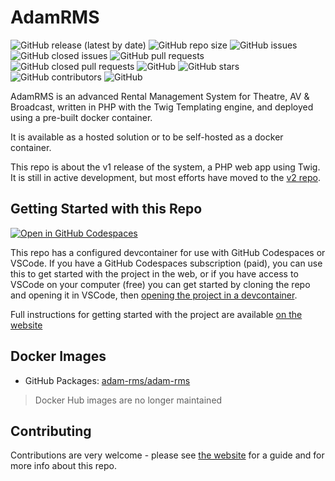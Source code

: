 # AdamRMS

![GitHub release (latest by date)](https://img.shields.io/github/v/release/adam-rms/adam-rms)
![GitHub repo size](https://img.shields.io/github/repo-size/adam-rms/adam-rms)
![GitHub issues](https://img.shields.io/github/issues/adam-rms/adam-rms)
![GitHub closed issues](https://img.shields.io/github/issues-closed/adam-rms/adam-rms)
![GitHub pull requests](https://img.shields.io/github/issues-pr/adam-rms/adam-rms)
![GitHub closed pull requests](https://img.shields.io/github/issues-pr-closed/adam-rms/adam-rms)
![GitHub](https://img.shields.io/github/license/adam-rms/adam-rms)
![GitHub stars](https://img.shields.io/github/stars/adam-rms/adam-rms)
![GitHub contributors](https://img.shields.io/github/contributors/adam-rms/adam-rms)
![GitHub](https://img.shields.io/github/release/adam-rms/adam-rms/all)




AdamRMS is an advanced Rental Management System for Theatre, AV & Broadcast, written in PHP with the Twig Templating engine, and deployed using a pre-built docker container.

It is available as a hosted solution or to be self-hosted as a docker container. 

This repo is about the v1 release of the system, a PHP web app using Twig. It is still in active development, but most efforts have moved to the [v2 repo](https://github.com/adam-rms/adam-rms-v2).

## Getting Started with this Repo

[![Open in GitHub Codespaces](https://github.com/codespaces/badge.svg)](https://github.com/codespaces/new?ref=main&repo=217888995)

This repo has a configured devcontainer for use with GitHub Codespaces or VSCode. If you have a GitHub Codespaces subscription (paid), you can use this to get started with the project in the web, or if you have access to VSCode on your computer (free) you can get started by cloning the repo and opening it in VSCode, then [opening the project in a devcontainer](https://code.visualstudio.com/docs/devcontainers/tutorial).

Full instructions for getting started with the project are available [on the website](https://adam-rms.com/docs/v1/contributor/repo/intro)

## Docker Images

 - GitHub Packages: [adam-rms/adam-rms](https://github.com/orgs/adam-rms/packages?repo_name=adam-rms)

> Docker Hub images are no longer maintained 

## Contributing 

Contributions are very welcome - please see [the website](https://adam-rms.com/contributing) for a guide and for more info about this repo.
